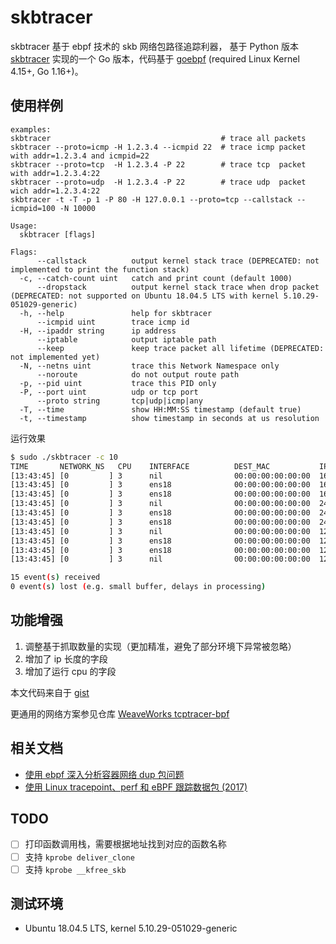 # skbtracer

skbtracer 基于 ebpf 技术的 skb 网络包路径追踪利器， 基于 Python 版本 [skbtracer](https://github.com/DavadDi/skbtracer) 实现的一个 Go 版本，代码基于 [goebpf](https://github.com/dropbox/goebpf) (required Linux Kernel 4.15+, Go 1.16+)。

## 使用样例

```
examples:
skbtracer                                      # trace all packets
skbtracer --proto=icmp -H 1.2.3.4 --icmpid 22  # trace icmp packet with addr=1.2.3.4 and icmpid=22
skbtracer --proto=tcp  -H 1.2.3.4 -P 22        # trace tcp  packet with addr=1.2.3.4:22
skbtracer --proto=udp  -H 1.2.3.4 -P 22        # trace udp  packet wich addr=1.2.3.4:22
skbtracer -t -T -p 1 -P 80 -H 127.0.0.1 --proto=tcp --callstack --icmpid=100 -N 10000

Usage:
  skbtracer [flags]

Flags:
      --callstack          output kernel stack trace (DEPRECATED: not implemented to print the function stack)
  -c, --catch-count uint   catch and print count (default 1000)
      --dropstack          output kernel stack trace when drop packet (DEPRECATED: not supported on Ubuntu 18.04.5 LTS with kernel 5.10.29-051029-generic)
  -h, --help               help for skbtracer
      --icmpid uint        trace icmp id
  -H, --ipaddr string      ip address
      --iptable            output iptable path
      --keep               keep trace packet all lifetime (DEPRECATED: not implemented yet)
  -N, --netns uint         trace this Network Namespace only
      --noroute            do not output route path
  -p, --pid uint           trace this PID only
  -P, --port uint          udp or tcp port
      --proto string       tcp|udp|icmp|any
  -T, --time               show HH:MM:SS timestamp (default true)
  -t, --timestamp          show timestamp in seconds at us resolution
```

运行效果

```bash
$ sudo ./skbtracer -c 10
TIME       NETWORK_NS   CPU    INTERFACE          DEST_MAC           IP_LEN PKT_INFO                                               TRACE_INFO
[13:43:45] [0         ] 3      nil                00:00:00:00:00:00  168    T_ACK,PSH:10.0.1.10:22->10.0.4.15:55343                ffff9a271b1b3ae0.0:ip_output
[13:43:45] [0         ] 3      ens18              00:00:00:00:00:00  168    T_ACK,PSH:10.0.1.10:22->10.0.4.15:55343                ffff9a271b1b3ae0.0:ip_finish_output
[13:43:45] [0         ] 3      ens18              00:00:00:00:00:00  168    T_ACK,PSH:10.0.1.10:22->10.0.4.15:55343                ffff9a271b1b3ae0.0:__dev_queue_xmit
[13:43:45] [0         ] 3      nil                00:00:00:00:00:00  248    T_ACK,PSH:10.0.1.10:22->10.0.4.15:55343                ffff9a271b1b36e0.0:ip_output
[13:43:45] [0         ] 3      ens18              00:00:00:00:00:00  248    T_ACK,PSH:10.0.1.10:22->10.0.4.15:55343                ffff9a271b1b36e0.0:ip_finish_output
[13:43:45] [0         ] 3      ens18              00:00:00:00:00:00  248    T_ACK,PSH:10.0.1.10:22->10.0.4.15:55343                ffff9a271b1b36e0.0:__dev_queue_xmit
[13:43:45] [0         ] 3      nil                00:00:00:00:00:00  120    T_ACK,PSH:10.0.1.10:22->10.0.4.15:55343                ffff9a271b1b2ce0.0:ip_output
[13:43:45] [0         ] 3      ens18              00:00:00:00:00:00  120    T_ACK,PSH:10.0.1.10:22->10.0.4.15:55343                ffff9a271b1b2ce0.0:ip_finish_output
[13:43:45] [0         ] 3      ens18              00:00:00:00:00:00  120    T_ACK,PSH:10.0.1.10:22->10.0.4.15:55343                ffff9a271b1b2ce0.0:__dev_queue_xmit
[13:43:45] [0         ] 3      nil                00:00:00:00:00:00  120    T_ACK,PSH:10.0.1.10:22->10.0.4.15:55343                ffff9a271b1b30e0.0:ip_output

15 event(s) received
0 event(s) lost (e.g. small buffer, delays in processing)
```

## 功能增强

1. 调整基于抓取数量的实现（更加精准，避免了部分环境下异常被忽略）
2. 增加了 ip 长度的字段
3. 增加了运行 cpu 的字段

本文代码来自于 [gist](https://gist.github.com/chendotjs/194768c411f15ecfec11e7235c435fa0)

更通用的网络方案参见仓库 [WeaveWorks tcptracer-bpf](https://github.com/weaveworks/tcptracer-bpf)

## 相关文档

* [使用 ebpf 深入分析容器网络 dup 包问题](https://blog.csdn.net/alex_yangchuansheng/article/details/104058072)
* [使用 Linux tracepoint、perf 和 eBPF 跟踪数据包 (2017)](https://github.com/DavadDi/bpf_study/blob/master/trace-packet-with-tracepoint-perf-ebpf/index_zh.md)

## TODO

- [ ] 打印函数调用栈，需要根据地址找到对应的函数名称
- [ ] 支持 `kprobe deliver_clone`
- [ ] 支持 `kprobe __kfree_skb`

## 测试环境

- Ubuntu 18.04.5 LTS, kernel 5.10.29-051029-generic
